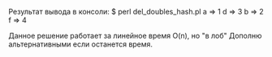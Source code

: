 Результат вывода в консоли:
$ perl del_doubles_hash.pl
a => 1
d => 3
b => 2
f => 4

Данное решение работает за линейное время O(n), но "в лоб"
Дополню альтернативными если останется время.

